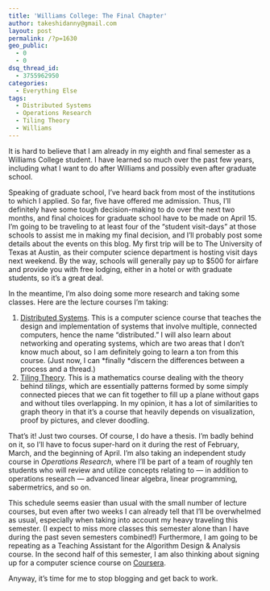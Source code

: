 ```yaml
---
title: 'Williams College: The Final Chapter'
author: takeshidanny@gmail.com
layout: post
permalink: /?p=1630
geo_public:
  - 0
  - 0
dsq_thread_id:
  - 3755962950
categories:
  - Everything Else
tags:
  - Distributed Systems
  - Operations Research
  - Tiling Theory
  - Williams
---
```

It is hard to believe that I am already in my eighth and final semester as a Williams College student. I have learned so much over the past few years, including what I want to do after Williams and possibly even after graduate school.

Speaking of graduate school, I&#8217;ve heard back from most of the institutions to which I applied. So far, five have offered me admission. Thus, I&#8217;ll definitely have some tough decision-making to do over the next two months, and final choices for graduate school have to be made on April 15. I&#8217;m going to be traveling to at least four of the &#8220;student visit-days&#8221; at those schools to assist me in making my final decision, and I&#8217;ll probably post some details about the events on this blog. My first trip will be to The University of Texas at Austin, as their computer science department is hosting visit days next weekend. By the way, schools will generally pay up to $500 for airfare and provide you with free lodging, either in a hotel or with graduate students, so it&#8217;s a great deal.

In the meantime, I&#8217;m also doing some more research and taking some classes. Here are the lecture courses I&#8217;m taking:

  1. <span style="text-decoration:underline;">Distributed Systems</span>. This is a computer science course that teaches the design and implementation of systems that involve multiple, connected computers, hence the name &#8220;distributed.&#8221; I will also learn about networking and operating systems, which are two areas that I don&#8217;t know much about, so I am definitely going to learn a ton from this course. (Just now, I can *finally *discern the differences between a process and a thread.)
  2. <span style="text-decoration:underline;">Tiling Theory</span>. This is a mathematics course dealing with the theory behind *tilings*, which are essentially patterns formed by some simply connected pieces that we can fit together to fill up a plane without gaps and without tiles overlapping. In my opinion, it has a lot of similarities to graph theory in that it&#8217;s a course that heavily depends on visualization, proof by pictures, and clever doodling.

That&#8217;s it! Just two courses. Of course, I do have a thesis. I&#8217;m badly behind on it, so I&#8217;ll have to focus super-hard on it during the rest of February, March, and the beginning of April. I&#8217;m also taking an independent study course in *Operations Research*, where I&#8217;ll be part of a team of roughly ten students who will review and utilize concepts relating to &#8212; in addition to operations research &#8212; advanced linear algebra, linear programming, sabermetrics, and so on.

This schedule seems easier than usual with the small number of lecture courses, but even after two weeks I can already tell that I&#8217;ll be overwhelmed as usual, especially when taking into account my heavy traveling this semester. (I expect to miss more classes this semester alone than I have during the past seven semesters combined!) Furthermore, I am going to be repeating as a Teaching Assistant for the Algorithm Design & Analysis course. In the second half of this semester, I am also thinking about signing up for a computer science course on [Coursera][1].

Anyway, it&#8217;s time for me to stop blogging and get back to work.

 [1]: https://www.coursera.org/